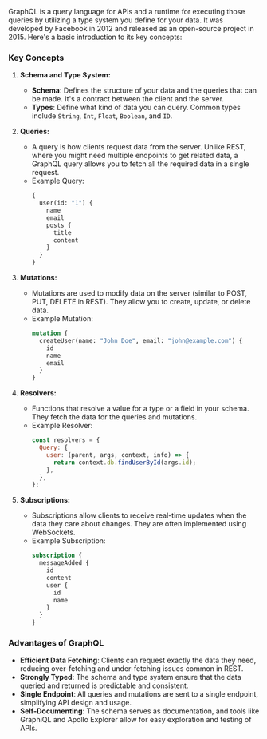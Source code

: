 GraphQL is a query language for APIs and a runtime for executing those queries by utilizing a type system you define for your data. It was developed by Facebook in 2012 and released as an open-source project in 2015. Here's a basic introduction to its key concepts:

### Key Concepts

1. **Schema and Type System:**
   - **Schema**: Defines the structure of your data and the queries that can be made. It's a contract between the client and the server.
   - **Types**: Define what kind of data you can query. Common types include `String`, `Int`, `Float`, `Boolean`, and `ID`.

2. **Queries:**
   - A query is how clients request data from the server. Unlike REST, where you might need multiple endpoints to get related data, a GraphQL query allows you to fetch all the required data in a single request.
   - Example Query:
     ```graphql
     {
       user(id: "1") {
         name
         email
         posts {
           title
           content
         }
       }
     }
     ```

3. **Mutations:**
   - Mutations are used to modify data on the server (similar to POST, PUT, DELETE in REST). They allow you to create, update, or delete data.
   - Example Mutation:
     ```graphql
     mutation {
       createUser(name: "John Doe", email: "john@example.com") {
         id
         name
         email
       }
     }
     ```

4. **Resolvers:**
   - Functions that resolve a value for a type or a field in your schema. They fetch the data for the queries and mutations.
   - Example Resolver:
     ```javascript
     const resolvers = {
       Query: {
         user: (parent, args, context, info) => {
           return context.db.findUserById(args.id);
         },
       },
     };
     ```

5. **Subscriptions:**
   - Subscriptions allow clients to receive real-time updates when the data they care about changes. They are often implemented using WebSockets.
   - Example Subscription:
     ```graphql
     subscription {
       messageAdded {
         id
         content
         user {
           id
           name
         }
       }
     }
     ```

### Advantages of GraphQL

- **Efficient Data Fetching**: Clients can request exactly the data they need, reducing over-fetching and under-fetching issues common in REST.
- **Strongly Typed**: The schema and type system ensure that the data queried and returned is predictable and consistent.
- **Single Endpoint**: All queries and mutations are sent to a single endpoint, simplifying API design and usage.
- **Self-Documenting**: The schema serves as documentation, and tools like GraphiQL and Apollo Explorer allow for easy exploration and testing of APIs.
